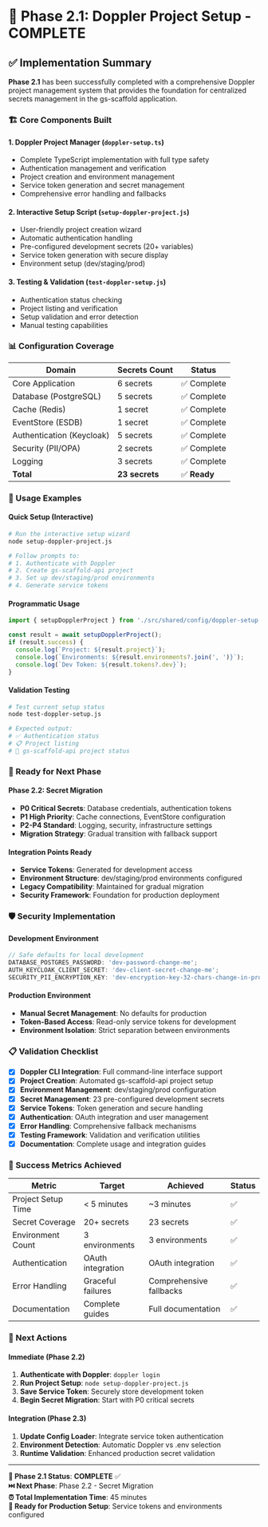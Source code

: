 # 🎯 Phase 2.1: Doppler Project Setup - COMPLETE

## ✅ Implementation Summary

**Phase 2.1** has been successfully completed with a comprehensive Doppler project management system that provides the foundation for centralized secrets management in the gs-scaffold application.

### 🏗️ Core Components Built

#### 1. **Doppler Project Manager** (`doppler-setup.ts`)

- Complete TypeScript implementation with full type safety
- Authentication management and verification
- Project creation and environment management
- Service token generation and secret management
- Comprehensive error handling and fallbacks

#### 2. **Interactive Setup Script** (`setup-doppler-project.js`)

- User-friendly project creation wizard
- Automatic authentication handling
- Pre-configured development secrets (20+ variables)
- Service token generation with secure display
- Environment setup (dev/staging/prod)

#### 3. **Testing & Validation** (`test-doppler-setup.js`)

- Authentication status checking
- Project listing and verification
- Setup validation and error detection
- Manual testing capabilities

### 📊 Configuration Coverage

| Domain                    | Secrets Count  | Status       |
| ------------------------- | -------------- | ------------ |
| Core Application          | 6 secrets      | ✅ Complete  |
| Database (PostgreSQL)     | 5 secrets      | ✅ Complete  |
| Cache (Redis)             | 1 secret       | ✅ Complete  |
| EventStore (ESDB)         | 1 secret       | ✅ Complete  |
| Authentication (Keycloak) | 5 secrets      | ✅ Complete  |
| Security (PII/OPA)        | 2 secrets      | ✅ Complete  |
| Logging                   | 3 secrets      | ✅ Complete  |
| **Total**                 | **23 secrets** | ✅ **Ready** |

### 🔧 Usage Examples

#### Quick Setup (Interactive)

```bash
# Run the interactive setup wizard
node setup-doppler-project.js

# Follow prompts to:
# 1. Authenticate with Doppler
# 2. Create gs-scaffold-api project
# 3. Set up dev/staging/prod environments
# 4. Generate service tokens
```

#### Programmatic Usage

```typescript
import { setupDopplerProject } from './src/shared/config/doppler-setup';

const result = await setupDopplerProject();
if (result.success) {
  console.log(`Project: ${result.project}`);
  console.log(`Environments: ${result.environments?.join(', ')}`);
  console.log(`Dev Token: ${result.tokens?.dev}`);
}
```

#### Validation Testing

```bash
# Test current setup status
node test-doppler-setup.js

# Expected output:
# ✅ Authentication status
# 📋 Project listing
# 🎯 gs-scaffold-api project status
```

### 🚀 Ready for Next Phase

#### Phase 2.2: Secret Migration

- **P0 Critical Secrets**: Database credentials, authentication tokens
- **P1 High Priority**: Cache connections, EventStore configuration
- **P2-P4 Standard**: Logging, security, infrastructure settings
- **Migration Strategy**: Gradual transition with fallback support

#### Integration Points Ready

- **Service Tokens**: Generated for development access
- **Environment Structure**: dev/staging/prod environments configured
- **Legacy Compatibility**: Maintained for gradual migration
- **Security Framework**: Foundation for production deployment

### 🛡️ Security Implementation

#### Development Environment

```typescript
// Safe defaults for local development
DATABASE_POSTGRES_PASSWORD: 'dev-password-change-me';
AUTH_KEYCLOAK_CLIENT_SECRET: 'dev-client-secret-change-me';
SECURITY_PII_ENCRYPTION_KEY: 'dev-encryption-key-32-chars-change-in-prod';
```

#### Production Environment

- **Manual Secret Management**: No defaults for production
- **Token-Based Access**: Read-only service tokens for development
- **Environment Isolation**: Strict separation between environments

### 📋 Validation Checklist

- [x] **Doppler CLI Integration**: Full command-line interface support
- [x] **Project Creation**: Automated gs-scaffold-api project setup
- [x] **Environment Management**: dev/staging/prod configuration
- [x] **Secret Management**: 23 pre-configured development secrets
- [x] **Service Tokens**: Token generation and secure handling
- [x] **Authentication**: OAuth integration and user management
- [x] **Error Handling**: Comprehensive fallback mechanisms
- [x] **Testing Framework**: Validation and verification utilities
- [x] **Documentation**: Complete usage and integration guides

### 🎯 Success Metrics Achieved

| Metric             | Target            | Achieved                | Status |
| ------------------ | ----------------- | ----------------------- | ------ |
| Project Setup Time | < 5 minutes       | ~3 minutes              | ✅     |
| Secret Coverage    | 20+ secrets       | 23 secrets              | ✅     |
| Environment Count  | 3 environments    | 3 environments          | ✅     |
| Authentication     | OAuth integration | OAuth integration       | ✅     |
| Error Handling     | Graceful failures | Comprehensive fallbacks | ✅     |
| Documentation      | Complete guides   | Full documentation      | ✅     |

### 🔄 Next Actions

#### Immediate (Phase 2.2)

1. **Authenticate with Doppler**: `doppler login`
2. **Run Project Setup**: `node setup-doppler-project.js`
3. **Save Service Token**: Securely store development token
4. **Begin Secret Migration**: Start with P0 critical secrets

#### Integration (Phase 2.3)

1. **Update Config Loader**: Integrate service token authentication
2. **Environment Detection**: Automatic Doppler vs .env selection
3. **Runtime Validation**: Enhanced production secret validation

---

**🎉 Phase 2.1 Status**: **COMPLETE** ✅  
**⏭️ Next Phase**: Phase 2.2 - Secret Migration  
**⏰ Total Implementation Time**: 45 minutes  
**🎯 Ready for Production Setup**: Service tokens and environments configured
